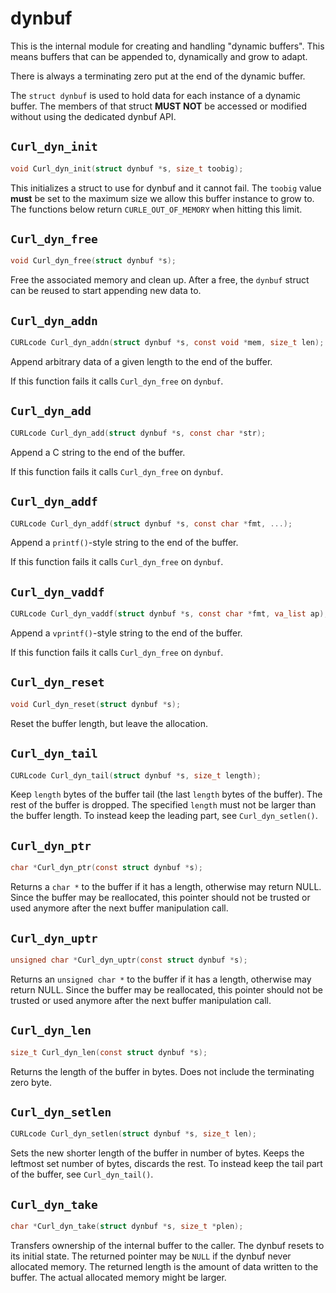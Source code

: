 <!--
Copyright (C) Daniel Stenberg, <daniel@haxx.se>, et al.

SPDX-License-Identifier: curl
-->

# dynbuf

This is the internal module for creating and handling "dynamic buffers". This
means buffers that can be appended to, dynamically and grow to adapt.

There is always a terminating zero put at the end of the dynamic buffer.

The `struct dynbuf` is used to hold data for each instance of a dynamic
buffer. The members of that struct **MUST NOT** be accessed or modified
without using the dedicated dynbuf API.

## `Curl_dyn_init`

```c
void Curl_dyn_init(struct dynbuf *s, size_t toobig);
```

This initializes a struct to use for dynbuf and it cannot fail. The `toobig`
value **must** be set to the maximum size we allow this buffer instance to
grow to. The functions below return `CURLE_OUT_OF_MEMORY` when hitting this
limit.

## `Curl_dyn_free`

```c
void Curl_dyn_free(struct dynbuf *s);
```

Free the associated memory and clean up. After a free, the `dynbuf` struct can
be reused to start appending new data to.

## `Curl_dyn_addn`

```c
CURLcode Curl_dyn_addn(struct dynbuf *s, const void *mem, size_t len);
```

Append arbitrary data of a given length to the end of the buffer.

If this function fails it calls `Curl_dyn_free` on `dynbuf`.

## `Curl_dyn_add`

```c
CURLcode Curl_dyn_add(struct dynbuf *s, const char *str);
```

Append a C string to the end of the buffer.

If this function fails it calls `Curl_dyn_free` on `dynbuf`.

## `Curl_dyn_addf`

```c
CURLcode Curl_dyn_addf(struct dynbuf *s, const char *fmt, ...);
```

Append a `printf()`-style string to the end of the buffer.

If this function fails it calls `Curl_dyn_free` on `dynbuf`.

## `Curl_dyn_vaddf`

```c
CURLcode Curl_dyn_vaddf(struct dynbuf *s, const char *fmt, va_list ap);
```

Append a `vprintf()`-style string to the end of the buffer.

If this function fails it calls `Curl_dyn_free` on `dynbuf`.

## `Curl_dyn_reset`

```c
void Curl_dyn_reset(struct dynbuf *s);
```

Reset the buffer length, but leave the allocation.

## `Curl_dyn_tail`

```c
CURLcode Curl_dyn_tail(struct dynbuf *s, size_t length);
```

Keep `length` bytes of the buffer tail (the last `length` bytes of the
buffer). The rest of the buffer is dropped. The specified `length` must not be
larger than the buffer length. To instead keep the leading part, see
`Curl_dyn_setlen()`.

## `Curl_dyn_ptr`

```c
char *Curl_dyn_ptr(const struct dynbuf *s);
```

Returns a `char *` to the buffer if it has a length, otherwise may return
NULL. Since the buffer may be reallocated, this pointer should not be trusted
or used anymore after the next buffer manipulation call.

## `Curl_dyn_uptr`

```c
unsigned char *Curl_dyn_uptr(const struct dynbuf *s);
```

Returns an `unsigned char *` to the buffer if it has a length, otherwise may
return NULL. Since the buffer may be reallocated, this pointer should not be
trusted or used anymore after the next buffer manipulation call.

## `Curl_dyn_len`

```c
size_t Curl_dyn_len(const struct dynbuf *s);
```

Returns the length of the buffer in bytes. Does not include the terminating
zero byte.

## `Curl_dyn_setlen`

```c
CURLcode Curl_dyn_setlen(struct dynbuf *s, size_t len);
```

Sets the new shorter length of the buffer in number of bytes. Keeps the
leftmost set number of bytes, discards the rest. To instead keep the tail part
of the buffer, see `Curl_dyn_tail()`.

## `Curl_dyn_take`

```c
char *Curl_dyn_take(struct dynbuf *s, size_t *plen);
```

Transfers ownership of the internal buffer to the caller. The dynbuf
resets to its initial state. The returned pointer may be `NULL` if the
dynbuf never allocated memory. The returned length is the amount of
data written to the buffer. The actual allocated memory might be larger.
